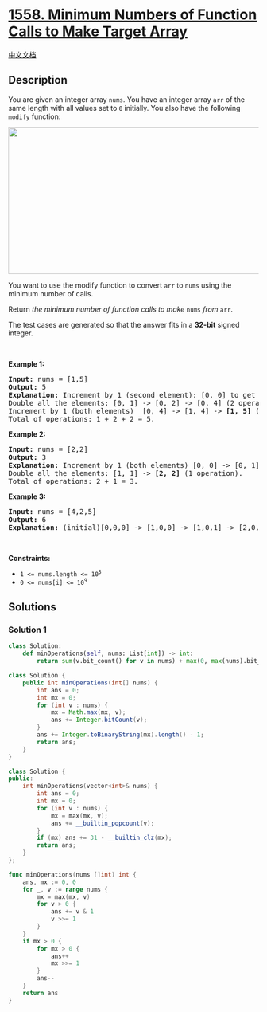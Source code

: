 # [1558. Minimum Numbers of Function Calls to Make Target Array](https://leetcode.com/problems/minimum-numbers-of-function-calls-to-make-target-array)

[中文文档](./solution/1500-1599/1558.Minimum%20Numbers%20of%20Function%20Calls%20to%20Make%20Target%20Array/README.md)

<!-- tags:Greedy,Bit Manipulation,Array -->

## Description

<p>You are given an integer array <code>nums</code>. You have an integer array <code>arr</code> of the same length with all values set to <code>0</code> initially. You also have the following <code>modify</code> function:</p>
<img alt="" src="./images/sample_2_1887.png" style="width: 573px; height: 294px;" />
<p>You want to use the modify function to convert <code>arr</code> to <code>nums</code> using the minimum number of calls.</p>

<p>Return <em>the minimum number of function calls to make </em><code>nums</code><em> from </em><code>arr</code>.</p>

<p>The test cases are generated so that the answer fits in a <strong>32-bit</strong> signed integer.</p>

<p>&nbsp;</p>
<p><strong class="example">Example 1:</strong></p>

<pre>
<strong>Input:</strong> nums = [1,5]
<strong>Output:</strong> 5
<strong>Explanation:</strong> Increment by 1 (second element): [0, 0] to get [0, 1] (1 operation).
Double all the elements: [0, 1] -&gt; [0, 2] -&gt; [0, 4] (2 operations).
Increment by 1 (both elements)  [0, 4] -&gt; [1, 4] -&gt; <strong>[1, 5]</strong> (2 operations).
Total of operations: 1 + 2 + 2 = 5.
</pre>

<p><strong class="example">Example 2:</strong></p>

<pre>
<strong>Input:</strong> nums = [2,2]
<strong>Output:</strong> 3
<strong>Explanation:</strong> Increment by 1 (both elements) [0, 0] -&gt; [0, 1] -&gt; [1, 1] (2 operations).
Double all the elements: [1, 1] -&gt; <strong>[2, 2]</strong> (1 operation).
Total of operations: 2 + 1 = 3.
</pre>

<p><strong class="example">Example 3:</strong></p>

<pre>
<strong>Input:</strong> nums = [4,2,5]
<strong>Output:</strong> 6
<strong>Explanation:</strong> (initial)[0,0,0] -&gt; [1,0,0] -&gt; [1,0,1] -&gt; [2,0,2] -&gt; [2,1,2] -&gt; [4,2,4] -&gt; <strong>[4,2,5]</strong>(nums).
</pre>

<p>&nbsp;</p>
<p><strong>Constraints:</strong></p>

<ul>
	<li><code>1 &lt;= nums.length &lt;= 10<sup>5</sup></code></li>
	<li><code>0 &lt;= nums[i] &lt;= 10<sup>9</sup></code></li>
</ul>

## Solutions

### Solution 1

<!-- tabs:start -->

```python
class Solution:
    def minOperations(self, nums: List[int]) -> int:
        return sum(v.bit_count() for v in nums) + max(0, max(nums).bit_length() - 1)
```

```java
class Solution {
    public int minOperations(int[] nums) {
        int ans = 0;
        int mx = 0;
        for (int v : nums) {
            mx = Math.max(mx, v);
            ans += Integer.bitCount(v);
        }
        ans += Integer.toBinaryString(mx).length() - 1;
        return ans;
    }
}
```

```cpp
class Solution {
public:
    int minOperations(vector<int>& nums) {
        int ans = 0;
        int mx = 0;
        for (int v : nums) {
            mx = max(mx, v);
            ans += __builtin_popcount(v);
        }
        if (mx) ans += 31 - __builtin_clz(mx);
        return ans;
    }
};
```

```go
func minOperations(nums []int) int {
	ans, mx := 0, 0
	for _, v := range nums {
		mx = max(mx, v)
		for v > 0 {
			ans += v & 1
			v >>= 1
		}
	}
	if mx > 0 {
		for mx > 0 {
			ans++
			mx >>= 1
		}
		ans--
	}
	return ans
}
```

<!-- tabs:end -->

<!-- end -->
